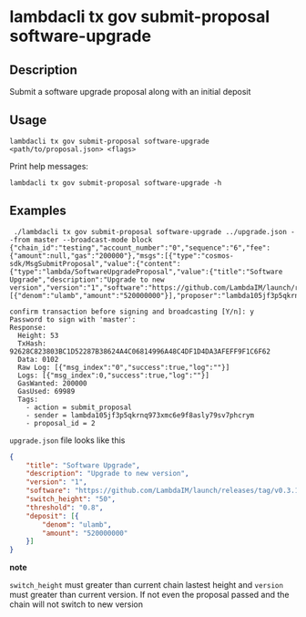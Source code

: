 # lambdacli tx gov submit-proposal software-upgrade

## Description

Submit a software upgrade proposal along with an initial deposit

## Usage

```
lambdacli tx gov submit-proposal software-upgrade <path/to/proposal.json> <flags>
```

Print help messages:

```
lambdacli tx gov submit-proposal software-upgrade -h
```

## Examples
```$xslt
 ./lambdacli tx gov submit-proposal software-upgrade ../upgrade.json --from master --broadcast-mode block
{"chain_id":"testing","account_number":"0","sequence":"6","fee":{"amount":null,"gas":"200000"},"msgs":[{"type":"cosmos-sdk/MsgSubmitProposal","value":{"content":{"type":"lambda/SoftwareUpgradeProposal","value":{"title":"Software Upgrade","description":"Upgrade to new version","version":"1","software":"https://github.com/LambdaIM/launch/releases/tag/v0.3.1","switch_height":"50","threshold":"0.800000000000000000"}},"initial_deposit":[{"denom":"ulamb","amount":"520000000"}],"proposer":"lambda105jf3p5qkrnq973xmc6e9f8asly79sv7phcrym"}}],"memo":""}

confirm transaction before signing and broadcasting [Y/n]: y
Password to sign with 'master':
Response:
  Height: 53
  TxHash: 92628C823803BC1D52287B38624A4C06814996A48C4DF1D4DA3AFEFF9F1C6F62
  Data: 0102
  Raw Log: [{"msg_index":"0","success":true,"log":""}]
  Logs: [{"msg_index":0,"success":true,"log":""}]
  GasWanted: 200000
  GasUsed: 69989
  Tags:
    - action = submit_proposal
    - sender = lambda105jf3p5qkrnq973xmc6e9f8asly79sv7phcrym
    - proposal_id = 2
```

`upgrade.json` file looks like this
```json
{
	"title": "Software Upgrade",
	"description": "Upgrade to new version",
	"version": "1",
	"software": "https://github.com/LambdaIM/launch/releases/tag/v0.3.1",
	"switch_height": "50",
	"threshold": "0.8",
	"deposit": [{
		"denom": "ulamb",
		"amount": "520000000"
	}]
}
```
**note**

`switch_height` must greater than current chain lastest height and  `version` must greater than current version.
If not even the proposal passed and the chain will not switch to new version